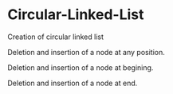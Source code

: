 # Circular-Linked-List

Creation of circular linked list

Deletion and insertion of a node at any position.

Deletion and insertion of a node at begining.

Deletion and insertion of a node at end.

